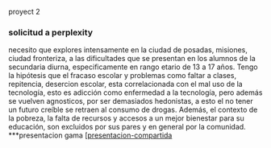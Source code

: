 proyect 2
### solicitud a perplexity
necesito que explores intensamente en la ciudad de posadas, misiones, ciudad fronteriza, a las dificultades que se presentan en los alumnos de la secundaria diurna, especificamente en rango etario de 13 a 17 años. Tengo la hipótesis que el fracaso escolar y problemas como faltar a clases, repitencia, desercion escolar, esta correlacionada con el mal uso de la tecnología, esto es adicción como enfermedad a la tecnología, pero además se vuelven agnosticos, por ser demasiados hedonistas, a esto el no tener un futuro creíble se retraen al consumo de drogas. Además, el contexto de la pobreza, la falta de recursos y accesos a un mejor bienestar para su educación, son excluidos por sus pares y en general por la comunidad.
***presentacion gama
[[presentacion-compartida](https://gamma.app/docs/Dificultades-Educativas-en-Posadas-ah3sktpbvwdarvc)
